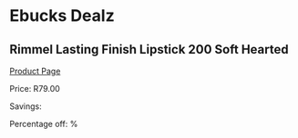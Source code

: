 
# Ebucks Dealz
## Rimmel Lasting Finish Lipstick 200 Soft Hearted
[Product Page](https://www.ebucks.com/web/shop/productSelected.do?prodId=985851318&catId=1158500262)

Price: R79.00

Savings: 

Percentage off: %
	